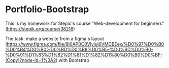 # Portfolio-Bootstrap

This is my homework for Stepic's course "Web-development for beginners" (https://stepik.org/course/38218)

The task: make a website from a figma's layout (https://www.figma.com/file/8I0AP0C8Vlyiui6VMDBEex/%D0%97%D0%B0%D0%B4%D0%B0%D0%BD%D0%B8%D0%B5-%D0%BD%D0%B0-%D0%91%D1%83%D1%82%D1%81%D1%82%D1%80%D0%B0%D0%BF-(Copy)?node-id=1%3A2)
with Bootstrap

